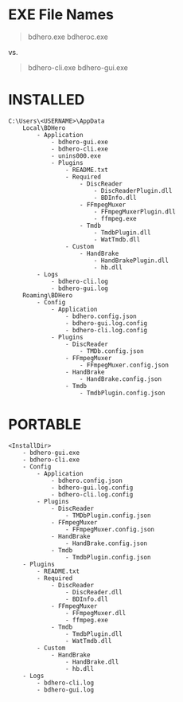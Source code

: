 EXE File Names
==============

> bdhero.exe
> bdheroc.exe

vs.

> bdhero-cli.exe
> bdhero-gui.exe


INSTALLED
=========

    C:\Users\<USERNAME>\AppData
        Local\BDHero
            - Application
                - bdhero-gui.exe
                - bdhero-cli.exe
                - unins000.exe
                - Plugins
                    - README.txt
                    - Required
                        - DiscReader
                            - DiscReaderPlugin.dll
                            - BDInfo.dll
                        - FFmpegMuxer
                            - FFmpegMuxerPlugin.dll
                            - ffmpeg.exe
                        - Tmdb
                            - TmdbPlugin.dll
                            - WatTmdb.dll
                    - Custom
                        - HandBrake
                            - HandBrakePlugin.dll
                            - hb.dll
            - Logs
                - bdhero-cli.log
                - bdhero-gui.log
        Roaming\BDHero
            - Config
                - Application
                    - bdhero.config.json
                    - bdhero-gui.log.config
                    - bdhero-cli.log.config
                - Plugins
                    - DiscReader
                        - TMDb.config.json
                    - FFmpegMuxer
                        - FFmpegMuxer.config.json
                    - HandBrake
                        - HandBrake.config.json
                    - Tmdb
                        - TmdbPlugin.config.json

PORTABLE
========

    <InstallDir>
        - bdhero-gui.exe
        - bdhero-cli.exe
        - Config
            - Application
                - bdhero.config.json
                - bdhero-gui.log.config
                - bdhero-cli.log.config
            - Plugins
                - DiscReader
                    - TMDbPlugin.config.json
                - FFmpegMuxer
                    - FFmpegMuxer.config.json
                - HandBrake
                    - HandBrake.config.json
                - Tmdb
                    - TmdbPlugin.config.json
        - Plugins
            - README.txt
            - Required
                - DiscReader
                    - DiscReader.dll
                    - BDInfo.dll
                - FFmpegMuxer
                    - FFmpegMuxer.dll
                    - ffmpeg.exe
                - Tmdb
                    - TmdbPlugin.dll
                    - WatTmdb.dll
            - Custom
                - HandBrake
                    - HandBrake.dll
                    - hb.dll
        - Logs
            - bdhero-cli.log
            - bdhero-gui.log
